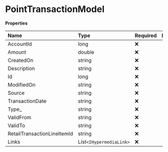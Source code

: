 # PointTransactionModel

**Properties**

| Name                        | Type                    | Required | Description |
| :-------------------------- | :---------------------- | :------- | :---------- |
| AccountId                   | long                    | ❌       |             |
| Amount                      | double                  | ❌       |             |
| CreatedOn                   | string                  | ❌       |             |
| Description                 | string                  | ❌       |             |
| Id                          | long                    | ❌       |             |
| ModifiedOn                  | string                  | ❌       |             |
| Source                      | string                  | ❌       |             |
| TransactionDate             | string                  | ❌       |             |
| Type\_                      | string                  | ❌       |             |
| ValidFrom                   | string                  | ❌       |             |
| ValidTo                     | string                  | ❌       |             |
| RetailTransactionLineItemId | string                  | ❌       |             |
| Links                       | List`<IHypermediaLink>` | ❌       |             |

<!-- This file was generated by liblab | https://liblab.com/ -->
